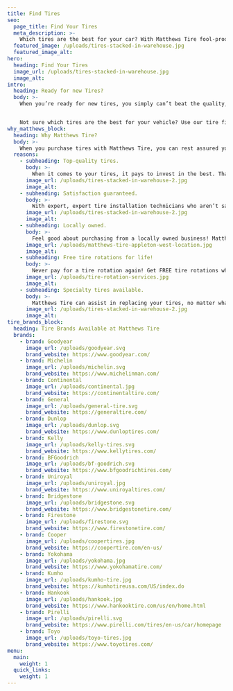 ```yaml
---
title: Find Tires
seo:
  page_title: Find Your Tires
  meta_description: >-
    Which tires are the best for your car? With Matthews Tire fool-proof tire finder tool, you’ll be able to find the perfect tires for any vehicle.
  featured_image: /uploads/tires-stacked-in-warehouse.jpg
  featured_image_alt:
hero:
  heading: Find Your Tires
  image_url: /uploads/tires-stacked-in-warehouse.jpg
  image_alt:
intro:
  heading: Ready for new Tires?
  body: >-
    When you’re ready for new tires, you simply can’t beat the quality, service and value at Matthews Tire! Shop from our large inventory of high-quality tires and let our ASE-certified technicians handle the rest.  


    Not sure which tires are the best for your vehicle? Use our tire finder tool, or call your local <a href="/locations/">Matthews Tire location</a> for a free consultation.
why_matthews_block:
  heading: Why Matthews Tire?
  body: >-
    When you purchase tires with Matthews Tire, you can rest assured you’re getting the highest quality service for the best value in Northeast Wisconsin. What makes our tire services truly world-class?
  reasons:
    - subheading: Top-quality tires.
      body: >-
        When it comes to your tires, it pays to invest in the best. That’s why you’ll never have to worry about cheap, low-quality tires at Matthews Tire. We carry a wide range of the best tire brands available throughout Northeast Wisconsin, including Goodyear, Michelin, Firestone and more.
      image_url: /uploads/tires-stacked-in-warehouse-2.jpg
      image_alt:
    - subheading: Satisfaction guaranteed.
      body: >-
        With expert, expert tire installation technicians who aren’t satisfied until you are, you can trust your vehicle and tires are in good hands at Matthews Tire.
      image_url: /uploads/tires-stacked-in-warehouse-2.jpg
      image_alt:
    - subheading: Locally owned.
      body: >-
        Feel good about purchasing from a locally owned business! Matthews Tire has grown our reputation for high-quality service and value on tires and auto services in Northeast Wisconsin since 1952.
      image_url: /uploads/matthews-tire-appleton-west-location.jpg
      image_alt:
    - subheading: Free tire rotations for life!
      body: >-
        Never pay for a tire rotation again! Get FREE tire rotations when you purchase a full set of four tires at any Matthews Tire location.
      image_url: /uploads/tire-rotation-services.jpg
      image_alt:
    - subheading: Specialty tires available.
      body: >-
        Matthews Tire can assist in replacing your tires, no matter what type of vehicle you drive. We have a selection of high-performance tires fit for various luxury car brands.
      image_url: /uploads/tires-stacked-in-warehouse-2.jpg
      image_alt:
tire_brands_block:
  heading: Tire Brands Available at Matthews Tire
  brands:
    - brand: Goodyear
      image_url: /uploads/goodyear.svg
      brand_website: https://www.goodyear.com/
    - brand: Michelin
      image_url: /uploads/michelin.svg
      brand_website: https://www.michelinman.com/
    - brand: Continental
      image_url: /uploads/continental.jpg
      brand_website: https://continentaltire.com/
    - brand: General
      image_url: /uploads/general-tire.svg
      brand_website: https://generaltire.com/
    - brand: Dunlop
      image_url: /uploads/dunlop.svg
      brand_website: https://www.dunloptires.com/
    - brand: Kelly
      image_url: /uploads/kelly-tires.svg
      brand_website: https://www.kellytires.com/
    - brand: BFGoodrich
      image_url: /uploads/bf-goodrich.svg
      brand_website: https://www.bfgoodrichtires.com/
    - brand: Uniroyal
      image_url: /uploads/uniroyal.jpg
      brand_website: https://www.uniroyaltires.com/
    - brand: Bridgestone
      image_url: /uploads/bridgestone.svg
      brand_website: https://www.bridgestonetire.com/
    - brand: Firestone
      image_url: /uploads/firestone.svg
      brand_website: https://www.firestonetire.com/
    - brand: Cooper
      image_url: /uploads/coopertires.jpg
      brand_website: https://coopertire.com/en-us/
    - brand: Yokohama
      image_url: /uploads/yokohama.jpg
      brand_website: https://www.yokohamatire.com/
    - brand: Kumho
      image_url: /uploads/kumho-tire.jpg
      brand_website: https://kumhotireusa.com/US/index.do
    - brand: Hankook
      image_url: /uploads/hankook.jpg
      brand_website: https://www.hankooktire.com/us/en/home.html
    - brand: Pirelli
      image_url: /uploads/pirelli.svg
      brand_website: https://www.pirelli.com/tires/en-us/car/homepage
    - brand: Toyo
      image_url: /uploads/toyo-tires.jpg
      brand_website: https://www.toyotires.com/
menu:
  main:
    weight: 1
  quick_links:
    weight: 1
---
```

